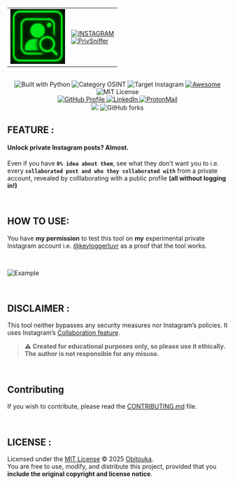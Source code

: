 <div align="center">

  <!--  
  <img src="https://github.com/obitouka/InstagramPrivSniffer/blob/main/img/logo.png" width="140"/>  
  <a href="https://git.io/typing-svg">
    <img src="https://readme-typing-svg.demolab.com?font=Audiowide&weight=400&size=70&letterSpacing=&duration=1&pause=9&color=FF0000&center=true&multiline=true&width=470&height=160&lines=INSTAGRAM;PrivSniffer">
  </a>
  -->
  
  <table>
   <td><img src="https://github.com/obitouka/InstagramPrivSniffer/blob/main/img/logo.png" width="125"/></td>
    <td>
      <!-- Instagram -->
      <a href="https://git.io/typing-svg"><img src="https://readme-typing-svg.herokuapp.com?font=Audiowide&size=50&duration=1&pause=10&color=00F72F&vCenter=true&width=350&lines=INSTAGRAM&repeat=true" alt="INSTAGRAM" /></a><br>
      <!-- PrivSniffer -->
      <a href="https://git.io/typing-svg"> <img src="https://readme-typing-svg.herokuapp.com?font=Audiowide&size=50&duration=1&pause=20&color=FF0000&vCenter=true&width=320&lines=PrivSniffer&repeat=true" alt="PrivSniffer" /></a>
    </td>
  </table>

  <br>
  
  <!-- Badges Row 1 -->
  <img alt="Built with Python" src="https://img.shields.io/badge/Built_with-Python-blue?logo=python&logoColor=white&style=plastic" height="30" />
  <img alt="Category OSINT" src="https://img.shields.io/badge/Category-OSINT-ff0004?style=plastic" height="30" />
  <img alt="Target Instagram" src="https://img.shields.io/badge/Target-Instagram-9300FF?style=plastic" height="30" />
  <a href="https://awesome.re" title="Awesome"> <img alt="Awesome" src="https://awesome.re/badge-flat.svg" height="30" /> </a>
  <img alt="MIT License" src="https://img.shields.io/badge/License-MIT-D3FF00.svg?style=plastic" height="30" />

  <br>

  <!-- Badges Row 2 -->
  <a href="https://github.com/login?return_to=https%3A%2F%2Fgithub.com%2Fobitouka">
    <img alt="GitHub Profile" src="https://img.shields.io/badge/GitHub-181717?style=plastic&logo=github&logoColor=white" width="100"/>
  </a>
  <a href="https://www.linkedin.com/in/roshansankalpbehera/">
    <img alt="LinkedIn" src="https://img.shields.io/badge/LinkedIn-0077B5?style=plastic&logo=linkedin&logoColor=white" width="90"/>
  </a>
  <a href="mailto:obitouka@protonmail.com">
    <img alt="ProtonMail" src="https://img.shields.io/badge/ProtonMail-6F42C1?style=plastic&logo=protonmail&logoColor=white" width="130"/>
  </a>

  <br>

  <!-- Badges Row 3 -->
  <img src="https://img.shields.io/github/stars/obitouka/InstagramPrivSniffer?style=plastic&color=ffffff&labelColor=000000&logo=github" width="130"/>
  <img alt="GitHub forks" src="https://img.shields.io/github/forks/obitouka/InstagramPrivSniffer?style=plastic&color=ffffff&labelColor=000000&logo=github" width="130"/>
</div>

## FEATURE :

#### Unlock private Instagram posts? Almost.  
Even if you have **```0% idea about them```**, see what they don’t want you to i.e. every **```collaborated post and who they collaborated with```** from a private account, revealed by colllaborating with a public profile **(all without logging in!)**

<br>

## HOW TO USE:

You have **my permission** to test this tool on **my** experimental private Instagram account i.e. [@keyloggerluvr](https://www.instagram.com/keyloggerluvr) as a proof that the tool works.

<br>

![Example](./img/sample.jpg)

<br>

## DISCLAIMER :

This tool neither bypasses any security measures nor Instagram’s policies. It uses Instagram’s [Collaboration feature](https://help.instagram.com/3526836317546926).
> ⚠️ **Created for educational purposes only, so please use it ethically. The author is not responsible for any misuse.**

<br>

## Contributing
If you wish to contribute, please read the [CONTRIBUTING.md](.github/CONTRIBUTING.md) file.

<br>

## LICENSE :

Licensed under the [MIT License](LICENSE) © 2025 [Obitouka](https://github.com/obitouka).  
You are free to use, modify, and distribute this project, provided that you **include the original copyright and license notice**.
